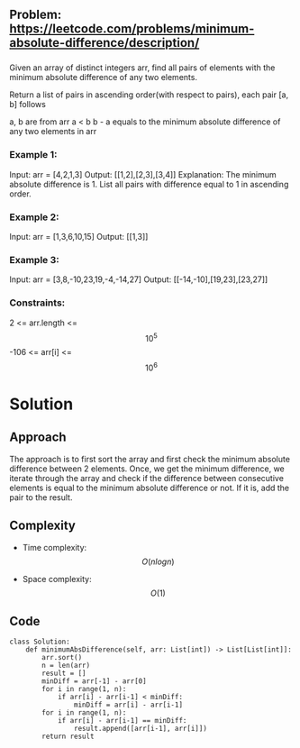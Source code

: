 ## Problem: https://leetcode.com/problems/minimum-absolute-difference/description/
### 
Given an array of distinct integers arr, find all pairs of elements with the minimum absolute difference of any two elements.

Return a list of pairs in ascending order(with respect to pairs), each pair [a, b] follows

a, b are from arr
a < b
b - a equals to the minimum absolute difference of any two elements in arr
 
### Example 1:
Input: arr = [4,2,1,3]
Output: [[1,2],[2,3],[3,4]]
Explanation: The minimum absolute difference is 1. List all pairs with difference equal to 1 in ascending order.

### Example 2:
Input: arr = [1,3,6,10,15]
Output: [[1,3]]

### Example 3:
Input: arr = [3,8,-10,23,19,-4,-14,27]
Output: [[-14,-10],[19,23],[23,27]]

### Constraints:
2 <= arr.length <= $$10^5$$
-106 <= arr[i] <= $$10^6$$

# Solution
## Approach
The approach is to first sort the array and first check the minimum absolute difference between 2 elements. Once, we get the minimum difference, we iterate through the array and check if the difference between consecutive elements is equal to the minimum absolute difference or not. If it is, add the pair to the result.
## Complexity
- Time complexity:
$$O(nlogn)$$

- Space complexity:
$$O(1)$$

## Code
```python3 []
class Solution:
    def minimumAbsDifference(self, arr: List[int]) -> List[List[int]]:
        arr.sort()
        n = len(arr)
        result = []
        minDiff = arr[-1] - arr[0]
        for i in range(1, n):
            if arr[i] - arr[i-1] < minDiff:
                minDiff = arr[i] - arr[i-1]
        for i in range(1, n):
            if arr[i] - arr[i-1] == minDiff:
                result.append([arr[i-1], arr[i]])
        return result
```
